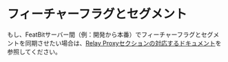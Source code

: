 # フィーチャーフラグとセグメント

もし、FeatBitサーバー間（例：開発から本番）でフィーチャーフラグとセグメントを同期させたい場合は、[Relay Proxyセクションの対応するドキュメント](../relay-proxy/relay-proxy.md)を参照してください。